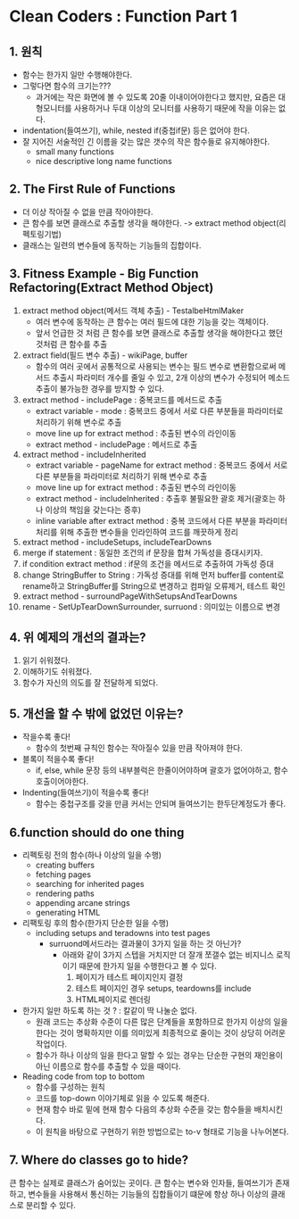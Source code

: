 # Clean Coders : Function Part 1

## 1. 원칙
- 함수는 한가지 일만 수행해야한다.
- 그렇다면 함수의 크기는???
    - 과거에는 작은 화면에 볼 수 있도록 20줄 이내이어야한다고 했지만, 요즘은 대형모니터를 사용하거나 두대 이상의 모니터를 사용하기 때문에 작을 이유는 없다.
- indentation(들여쓰기), while, nested if(중첩if문) 등은 없어야 한다.
- 잘 지어진 서술적인 긴 이름을 갖는 많은 갯수의 작은 함수들로 유지해야한다.
  - small many functions
  - nice descriptive long name functions

## 2. The First Rule of Functions
- 더 이상 작아질 수 없을 만큼 작아야한다.
- 큰 함수를 보면 클래스로 추출할 생각을 해야한다. -> extract method object(리펙토링기법)
- 클래스는 일련의 변수들에 동작하는 기능들의 집합이다.

## 3. Fitness Example - Big Function Refactoring(Extract Method Object)
1. extract method object(메서드 객체 추출) - TestalbeHtmlMaker
    - 여러 변수에 동작하는 큰 함수는 여러 필드에 대한 기능을 갖는 객체이다.
    - 앞서 언급한 것 처럼 큰 함수를 보면 클래스로 추출할 생각을 해야한다고 했던 것처럼 큰 함수를 추출
2. extract field(필드 변수 추출) - wikiPage, buffer
    - 함수의 여러 곳에서 공통적으로 사용되는 변수는 필드 변수로 변환함으로써 메서드 추출시 파라미터 개수를 줄일 수 있고, 2개 이상의 변수가 수정되어 메소드 추출이 불가능한 경우를 방지할 수 있다.
3. extract method - includePage : 중복코드를 메서드로 추출
    - extract variable - mode : 중복코드 중에서 서로 다른 부분들을 파라미터로 처리하기 위해 변수로 추출
    - move line up for extract method : 추출된 변수의 라인이동
    - extract method - includePage : 메서드로 추출
4. extract method - includeInherited  
    - extract variable - pageName for extract method : 중복코드 중에서 서로 다른 부분들을 파라미터로 처리하기 위해 변수로 추출
    - move line up for extract method : 추출된 변수의 라인이동
    - extract method - includeInherited : 추출후 불필요한 괄호 제거(괄호는 하나 이상의 책임을 갖는다는 증후)
    - inline variable after extract method : 중복 코드에서 다른 부분을 파라미터 처리를 위해 추출한 변수들을 인라인하여 코드를 깨끗하게 정리
5. extract method - includeSetups, includeTearDowns
6. merge if statement : 동일한 조건의 if 문장을 합쳐 가독성을 증대시키자.
7. if condition extract method : if문의 조건을 메서드로 추출하여 가독성 증대
8. change StringBuffer to String : 가독성 증대를 위해 먼저 buffer를 content로 rename하고 StringBuffer를 String으로 변경하고 컴파일 오류제거, 테스트 확인
9. extract method - surroundPageWithSetupsAndTearDowns
10. rename - SetUpTearDownSurrounder, surruond : 의미있는 이름으로 변경

## 4. 위 예제의 개선의 결과는?
1. 읽기 쉬워졌다.
2. 이해하기도 쉬워졌다.
3. 함수가 자신의 의도를 잘 전달하게 되었다.

## 5. 개선을 할 수 밖에 없었던 이유는?
- 작을수록 좋다!
  - 함수의 첫번째 규칙인 함수는 작아질수 있을 만큼 작아져야 한다.
- 블록이 적을수록 좋다!
  - if, else, while 문장 등의 내부블럭은 한줄이어야하며 괄호가 없어야하고, 함수 호출이어야한다.
- Indenting(들여쓰기)이 적을수록 좋다!
  - 함수는 중첩구조를 갖을 만큼 커서는 안되며 들여쓰기는 한두단계정도가 좋다.

## 6.function should do one thing
- 리펙토링 전의 함수(하나 이상의 일을 수행)
  - creating buffers
  - fetching pages
  - searching for inherited pages
  - rendering paths
  - appending arcane strings
  - generating HTML
- 리팩토링 후의 함수(한가지 단순한 일을 수행)
  - including setups and teradowns into test pages
    * surruond메서드라는 결과물이 3가지 일을 하는 것 아닌가?
      * 아래와 같이 3가지 스텝을 거치지만 더 잘개 쪼갤수 없는 비지니스 로직이기 때문에 한가지 일을 수행한다고 볼 수 있다.
        1. 페이지가 테스트 페이지인지 결정
        2. 테스트 페이지인 경우 setups, teardowns를 include
        3. HTML페이지로 렌더링
- 한가지 일만 하도록 하는 것 ? : 칼같이 딱 나눌순 없다.
  - 원래 코드는 추상화 수준이 다른 많은 단계들을 포함하므로 한가지 이상의 일을 한다는 것이 명확하지만 이를 의미있게 최종적으로 줄이는 것이 상당히 어려운 작업이다.
  - 함수가 하나 이상의 일을 한다고 말할 수 있는 경우는 단순한 구현의 재인용이 아닌 이름으로 함수를 추출할 수 있을 때이다.
- Reading code from top to bottom
  - 함수를 구성하는 원칙
  - 코드를 top-down 이야기체로 읽을 수 있도록 해준다.
  - 현재 함수 바로 밑에 현재 함수 다음의 추상화 수준을 갖는 함수들을 배치시킨다.
  - 이 원칙을 바탕으로 구현하기 위한 방법으로는 to-v 형태로 기능을 나누어본다.

## 7. Where do classes go to hide?
큰 함수는 실제로 클래스가 숨어있는 곳이다. 큰 함수는 변수와 인자들, 들여쓰기가 존재하고, 변수들을 사용해서 통신하는 기능들의 집합들이기 떄문에 항상 하나 이상의 클래스로 분리할 수 있다.
